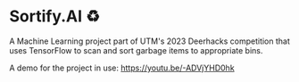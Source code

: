 
# Sortify.AI ♻️

A Machine Learning project part of UTM's 2023 Deerhacks competition that uses TensorFlow to scan and sort garbage items to appropriate bins.

A demo for the project in use: https://youtu.be/-ADVjYHD0hk

